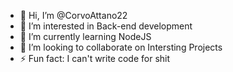 - 👋 Hi, I’m @CorvoAttano22
- 👀 I’m interested in Back-end development
- 🌱 I’m currently learning NodeJS
- 💞️ I’m looking to collaborate on Intersting Projects
- ⚡ Fun fact: I can't write code for shit

<!---
CorvoAttano22/CorvoAttano22 is a ✨ special ✨ repository because its `README.md` (this file) appears on your GitHub profile.
You can click the Preview link to take a look at your changes.
--->

